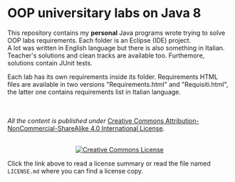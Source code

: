 # OOP universitary labs on Java 8

This repository contains my **personal** Java programs wrote trying to solve OOP labs requirements. Each folder is an Eclipse (IDE) project. <br>
A lot was written in English language but there is also something in Italian. <br>
Teacher's solutions and clean tracks are available too. Furthemore, solutions contain JUnit tests.

Each lab has its own requirements inside its folder. Requirements HTML files are available in two versions "Requirements.html" and "Requisiti.html", the latter one contains requirements list in Italian language. 

<br></a><br /> <i>All the content is published under </i> <a rel="license" href="http://creativecommons.org/licenses/by-nc-sa/4.0/">Creative Commons Attribution-NonCommercial-ShareAlike 4.0 International License</a>.<br>

<br>
<div align="center"> <a rel="license" href="http://creativecommons.org/licenses/by-nc-sa/4.0/"><img alt="Creative Commons License" style="border-width:0" src="https://i.creativecommons.org/l/by-nc-sa/4.0/88x31.png" /></a></div>

Click the link above to read a license summary or read the file named `LICENSE.md` where you can find a license copy.
